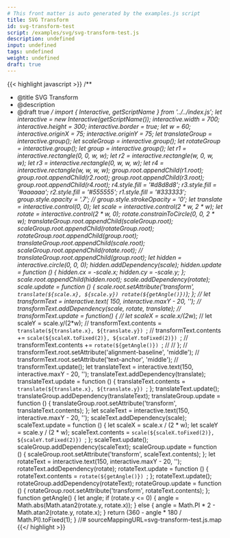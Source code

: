 ```yaml
---
# This front matter is auto generated by the examples.js script
title: SVG Transform
id: svg-transform-test
script: /examples/svg/svg-transform-test.js
description: undefined
input: undefined
tags: undefined
weight: undefined
draft: true
---
```


{{< highlight javascript >}}
/**
* @title SVG Transform
* @description
* @draft true
*/
import { Interactive, getScriptName } from '../../index.js';
let interactive = new Interactive(getScriptName());
interactive.width = 700;
interactive.height = 300;
interactive.border = true;
let w = 60;
interactive.originX = 75;
interactive.originY = 75;
let translateGroup = interactive.group();
let scaleGroup = interactive.group();
let rotateGroup = interactive.group();
let group = interactive.group();
let r1 = interactive.rectangle(0, 0, w, w);
let r2 = interactive.rectangle(w, 0, w, w);
let r3 = interactive.rectangle(0, w, w, w);
let r4 = interactive.rectangle(w, w, w, w);
group.root.appendChild(r1.root);
group.root.appendChild(r2.root);
group.root.appendChild(r3.root);
group.root.appendChild(r4.root);
r4.style.fill = '#d8d8d8';
r3.style.fill = '#aaaaaa';
r2.style.fill = '#555555';
r1.style.fill = '#333333';
group.style.opacity = '.7';
// group.style.strokeOpacity = '0';
let translate = interactive.control(0, 0);
let scale = interactive.control(2 * w, 2 * w);
let rotate = interactive.control(2 * w, 0);
rotate.constrainToCircle(0, 0, 2 * w);
translateGroup.root.appendChild(scaleGroup.root);
scaleGroup.root.appendChild(rotateGroup.root);
rotateGroup.root.appendChild(group.root);
translateGroup.root.appendChild(scale.root);
scaleGroup.root.appendChild(rotate.root);
// translateGroup.root.appendChild(group.root);
let hidden = interactive.circle(0, 0, 0);
hidden.addDependency(scale);
hidden.update = function () {
    hidden.cx = -scale.x;
    hidden.cy = -scale.y;
};
scale.root.appendChild(hidden.root);
scale.addDependency(rotate);
scale.update = function () {
    scale.root.setAttribute('transform', `translate(${scale.x}, ${scale.y}) rotate(${getAngle()})`);
};
// let transformText = interactive.text( 150, interactive.maxY - 20, '');
// transformText.addDependency(scale, rotate, translate);
// transformText.update = function() {
//   let scaleX = scale.x/(2*w);
//   let scaleY = scale.y/(2*w);
//   transformText.contents = `translate(${translate.x}, ${translate.y}) `;
//   transformText.contents += `scale(${scaleX.toFixed(2)}, ${scaleY.toFixed(2)}) `;
//   transformText.contents += `rotate(${getAngle()}) `;
//
// };
// transformText.root.setAttribute('alignment-baseline', 'middle');
// transformText.root.setAttribute('text-anchor', 'middle');
// transformText.update();
let translateText = interactive.text(150, interactive.maxY - 20, '');
translateText.addDependency(translate);
translateText.update = function () {
    translateText.contents = `translate(${translate.x}, ${translate.y}) `;
};
translateText.update();
translateGroup.addDependency(translateText);
translateGroup.update = function () {
    translateGroup.root.setAttribute('transform', translateText.contents);
};
let scaleText = interactive.text(150, interactive.maxY - 20, '');
scaleText.addDependency(scale);
scaleText.update = function () {
    let scaleX = scale.x / (2 * w);
    let scaleY = scale.y / (2 * w);
    scaleText.contents = `scale(${scaleX.toFixed(2)}, ${scaleY.toFixed(2)}) `;
};
scaleText.update();
scaleGroup.addDependency(scaleText);
scaleGroup.update = function () {
    scaleGroup.root.setAttribute('transform', scaleText.contents);
};
let rotateText = interactive.text(150, interactive.maxY - 20, '');
rotateText.addDependency(rotate);
rotateText.update = function () {
    rotateText.contents = `rotate(${getAngle()}) `;
};
rotateText.update();
rotateGroup.addDependency(rotateText);
rotateGroup.update = function () {
    rotateGroup.root.setAttribute('transform', rotateText.contents);
};
function getAngle() {
    let angle;
    if (rotate.y <= 0) {
        angle = Math.abs(Math.atan2(rotate.y, rotate.x));
    }
    else {
        angle = Math.PI * 2 - Math.atan2(rotate.y, rotate.x);
    }
    return (360 - angle * 180 / Math.PI).toFixed(1);
}
//# sourceMappingURL=svg-transform-test.js.map
{{</ highlight >}}


